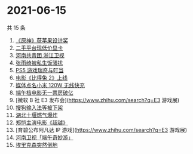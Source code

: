 # 2021-06-15

共 15 条

<!-- BEGIN ZHIHUSEARCH -->
<!-- 最后更新时间 Tue Jun 15 2021 20:11:15 GMT+0800 (China Standard Time) -->
1. [《原神》获苹果设计奖](https://www.zhihu.com/search?q=原神)
1. [二手平台现低价显卡](https://www.zhihu.com/search?q=显卡)
1. [河南共青团 浙江卫视](https://www.zhihu.com/search?q=浙江卫视抄袭)
1. [张雨绮被私生饭骚扰](https://www.zhihu.com/search?q=张雨绮)
1. [PS5 游戏瑞奇与叮当](https://www.zhihu.com/search?q=瑞奇与叮当)
1. [电影《比得兔 2》上线](https://www.zhihu.com/search?q=比得兔2)
1. [媒体点名小米 120W 无线快充](https://www.zhihu.com/search?q=小米快充)
1. [端午档电影无一票房破亿](https://www.zhihu.com/search?q=端午档票房)
1. [微软 B 社 E3 发布会](https://www.zhihu.com/search?q=E3 游戏展)
1. [搜狗输入法等被下架](https://www.zhihu.com/search?q=输入法下架)
1. [湖北十堰燃气爆炸](https://www.zhihu.com/search?q=十堰燃气爆炸)
1. [郑恺主演电影《超越》](https://www.zhihu.com/search?q=郑恺)
1. [育碧公布阿凡达 IP 游戏](https://www.zhihu.com/search?q=E3 游戏展)
1. [河南卫视「端午奇妙游」](https://www.zhihu.com/search?q=端午奇妙游)
1. [埃里克森突然倒地](https://www.zhihu.com/search?q=埃里克森)
<!-- END ZHIHUSEARCH -->

